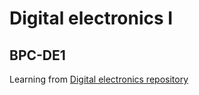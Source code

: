 # Digital electronics I
## BPC-DE1
Learning from [Digital electronics repository]([https://www.google.com](https://github.com/tomas-fryza/digital-electronics-1))
